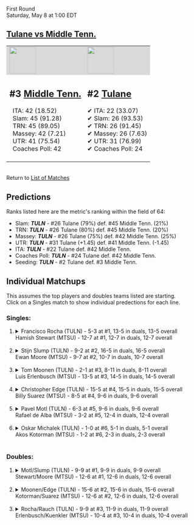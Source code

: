 First Round  
Saturday, May 8 at 1:00 EDT
## [Tulane vs Middle Tenn.](https://www.ncaa.com/game/5833399) 

<table><tr style="background-color: #d9d9d9 !important"><td><a href="#"><img src="https://www.ncaa.com/sites/default/files/images/logos/schools/t/tulane.70.png" width="70" height="70" /></a></td><td><a href="#"><img src="https://www.ncaa.com/sites/default/files/images/logos/schools/m/middle-tenn.70.png" width="70" height="70" /></a></td></tr><tr>
<td>  

<h2>#3 <a href="#">Middle Tenn.</a></h2>  
&nbsp; ITA: 42 (18.52)<br>  
&nbsp; Slam: 45 (91.28)<br>  
&nbsp; TRN: 45 (89.05)<br>  
&nbsp; Massey: 42 (7.21)<br>  
&nbsp; UTR: 41 (75.54)<br>  
&nbsp; Coaches Poll: 42<br>  
<br>  

</td>
<td>  

<h2>#2 <a href="#">Tulane</a></h2>  
&#10004; ITA: 22 (33.07)<br>  
&#10004; Slam: 26 (93.53)<br>  
&#10004; TRN: 26 (91.45)<br>  
&#10004; Massey: 26 (7.63)<br>  
&#10004; UTR: 31 (76.99)<br>  
&#10004; Coaches Poll: 24<br>  
<br>  

</td>
</tr></table>  


<br>Return to [List of Matches](../index.md)  

## Predictions  

Ranks listed here are the metric's ranking within the field of 64:  
- Slam: ***TULN*** - #26 Tulane (79%) def. #45 Middle Tenn. (21%)  
- TRN: ***TULN*** - #26 Tulane (80%) def. #45 Middle Tenn. (20%)  
- Massey: ***TULN*** - #26 Tulane (75%) def. #42 Middle Tenn. (25%)  
- UTR: ***TULN*** - #31 Tulane (+1.45) def. #41 Middle Tenn. (-1.45)  
- ITA: ***TULN*** - #22 Tulane def. #42 Middle Tenn.  
- Coaches Poll: ***TULN*** - #24 Tulane def. #42 Middle Tenn.  
- Seeding: ***TULN*** - #2 Tulane def. #3 Middle Tenn.  

## Individual Matchups  
This assumes the top players and doubles teams listed are starting.  
Click on a Singles match to show individual predections for each line.  

### Singles:  

<ol>
<li><details>
<summary markdown="span">Francisco Rocha (TULN) - 5-3 at #1, 13-5 in duals, 13-5 overall<br>Hamish Stewart (MTSU) - 12-7 at #1, 12-7 in duals, 12-7 overall</summary>
<h4>Predictions</h4><ul>
<li>Slam: <b><i>TULN</i></b> - Stewart (71%) def. Rocha (29%)</li>  
<li>TRN: <b><i>TULN</i></b> - Stewart (61%) def. Rocha (39%)</li>  
<li>Massey: <b><i>TULN</i></b> - Stewart (75%) def. Rocha (25%)</li>  
<li>UTR: <b><i>TULN</i></b> - Stewart (86%) def. Rocha (14%)</li>  
<li>ITA: <b><i>TULN</i></b> - Stewart (22.58) def. Rocha (14.55)</li>  
</ul>
</details>&nbsp;</li>
<li><details>
<summary markdown="span">Stijn Slump (TULN) - 9-2 at #2, 16-5 in duals, 16-5 overall<br>Ewan Moore (MTSU) - 9-7 at #2, 10-7 in duals, 10-7 overall</summary>
<h4>Predictions</h4><ul>
<li>Slam: <b><i>TULN</i></b> - Moore (70%) def. Slump (30%)</li>  
<li>TRN: <b><i>TULN</i></b> - Moore (59%) def. Slump (41%)</li>  
<li>Massey: <b><i>TULN</i></b> - Moore (75%) def. Slump (25%)</li>  
<li>UTR: <b><i>TULN</i></b> - Moore (79%) def. Slump (21%)</li>  
<li>ITA: <b><i>MTSU</i></b> - Slump (3.60) def. Moore (3.08)</li>  
</ul>
</details>&nbsp;</li>
<li><details>
<summary markdown="span">Tom Moonen (TULN) - 2-1 at #3, 8-11 in duals, 8-11 overall<br>Luis Erlenbusch (MTSU) - 13-5 at #3, 14-5 in duals, 14-5 overall</summary>
<h4>Predictions</h4><ul>
<li>Slam: <b><i>TULN</i></b> - Erlenbusch (73%) def. Moonen (27%)</li>  
<li>TRN: <b><i>TULN</i></b> - Erlenbusch (82%) def. Moonen (18%)</li>  
<li>Massey: <b><i>TULN</i></b> - Erlenbusch (75%) def. Moonen (25%)</li>  
<li>UTR: <b><i>TULN</i></b> - Erlenbusch (87%) def. Moonen (13%)</li>  
<li>ITA: <b><i>TULN</i></b> - Erlenbusch (4.16) def. Moonen (1.88)</li>  
</ul>
</details>&nbsp;</li>
<li><details>
<summary markdown="span">Christopher Edge (TULN) - 15-5 at #4, 15-5 in duals, 15-5 overall<br>Billy Suarez (MTSU) - 8-5 at #4, 9-6 in duals, 9-6 overall</summary>
<h4>Predictions</h4><ul>
<li>Slam: <b><i>MTSU</i></b> - Edge (50%) def. Suarez (50%)</li>  
<li>TRN: <b><i>TULN</i></b> - Suarez (61%) def. Edge (39%)</li>  
<li>Massey: <b><i>TULN</i></b> - Suarez (75%) def. Edge (25%)</li>  
<li>UTR: <b><i>TULN</i></b> - Suarez (57%) def. Edge (43%)</li>  
<li>ITA: <b><i>MTSU</i></b> - Edge (4.29) def. Suarez (2.40)</li>  
</ul>
</details>&nbsp;</li>
<li><details>
<summary markdown="span">Pavel Motl (TULN) - 6-3 at #5, 9-6 in duals, 9-6 overall<br>Rafael de Alba (MTSU) - 3-2 at #5, 12-4 in duals, 12-4 overall</summary>
<h4>Predictions</h4><ul>
<li>Slam: <b><i>TULN</i></b> - Alba (58%) def. Motl (42%)</li>  
<li>TRN: <b><i>TULN</i></b> - Alba (68%) def. Motl (32%)</li>  
<li>Massey: <b><i>TULN</i></b> - Alba (75%) def. Motl (25%)</li>  
<li>UTR: <b><i>TULN</i></b> - Alba (68%) def. Motl (32%)</li>  
<li>ITA: <b><i>TULN</i></b> - Alba (2.39) def. Motl (1.44)</li>  
</ul>
</details>&nbsp;</li>
<li><details>
<summary markdown="span">Oskar Michalek (TULN) - 1-0 at #6, 5-1 in duals, 5-1 overall<br>Akos Kotorman (MTSU) - 1-2 at #6, 2-3 in duals, 2-3 overall</summary>
<h4>Predictions</h4><ul>
<li>Slam: <b><i>MTSU</i></b> - Michalek (59%) def. Kotorman (41%)</li>  
<li>TRN: <b><i>TULN</i></b> - Kotorman (59%) def. Michalek (41%)</li>  
<li>Massey: <b><i>MTSU</i></b> - Michalek (75%) def. Kotorman (25%)</li>  
<li>UTR: <b><i>MTSU</i></b> - Michalek (82%) def. Kotorman (18%)</li>  
<li>ITA: <b><i>MTSU</i></b> - Michalek (1.92) def. Kotorman (0.00)</li>  
</ul>
</details>&nbsp;</li>
</ol>

### Doubles:  

<ol>
<li><details>
<summary markdown="span">Motl/Slump (TULN) - 9-9 at #1, 9-9 in duals, 9-9 overall<br>Stewart/Moore (MTSU) - 12-6 at #1, 12-6 in duals, 12-6 overall</summary>
<br>Sorry, we don't have any metrics for this match
</details>&nbsp;</li>
<li><details>
<summary markdown="span">Moonen/Edge (TULN) - 15-6 at #2, 15-6 in duals, 15-6 overall<br>Kotorman/Suarez (MTSU) - 12-6 at #2, 12-6 in duals, 12-6 overall</summary>
<br>Sorry, we don't have any metrics for this match
</details>&nbsp;</li>
<li><details>
<summary markdown="span">Rocha/Rauch (TULN) - 9-9 at #3, 11-9 in duals, 11-9 overall<br>Erlenbusch/Kuenkler (MTSU) - 10-4 at #3, 10-4 in duals, 10-4 overall</summary>
<br>Sorry, we don't have any metrics for this match
</details>&nbsp;</li>
</ol>